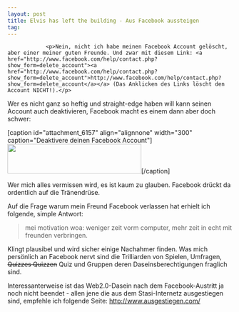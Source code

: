 ```yaml
---
layout: post
title: Elvis has left the building - Aus Facebook aussteigen
tag: 
---
```



                <p>Nein, nicht ich habe meinen Facebook Account gelöscht, aber einer meiner guten Freunde. Und zwar mit diesem Link: <a href="http://www.facebook.com/help/contact.php?show_form=delete_account"><a href="http://www.facebook.com/help/contact.php?show_form=delete_account">http://www.facebook.com/help/contact.php?show_form=delete_account</a></a> (Das Anklicken des Links löscht den Account NICHT!).</p>
<p>Wer es nicht ganz so heftig und straight-edge haben will kann seinen Account auch deaktivieren, Facebook macht es einem dann aber doch schwer:</p>
<p>[caption id=&quot;attachment_6157&quot; align=&quot;alignnone&quot; width=&quot;300&quot; caption=&quot;Deaktivere deinen Facebook Account&quot;]<a href="/uploads/2010/02/facebook_deactivate.png"><img class="size-medium wp-image-6157" title="Deaktivere deinen Facebook Account" src="/uploads/2010/02/facebook_deactivate-300x66.png" alt="" width="300" height="66" /></a>[/caption]</p>
<p>Wer mich alles vermissen wird, es ist kaum zu glauben. Facebook drückt da ordentlich auf die Tränendrüse.</p>
<p>Auf die Frage warum mein Freund Facebook verlassen hat erhielt ich folgende, simple Antwort:</p>
<blockquote>mei motivation woa: weniger zeit vorm computer, mehr zeit in echt mit freunden verbringen.</blockquote>
<p>Klingt plausibel und wird sicher einige Nachahmer finden. Was mich persönlich an Facebook nervt sind die Trilliarden von Spielen, Umfragen, <span style="text-decoration: line-through;">Quizzes Quizzen</span> Quiz und Gruppen deren Daseinsberechtigungen fraglich sind.</p>
<p>Interessanterweise ist das Web2.0-Dasein nach dem Facebook-Austritt ja noch nicht beendet - allen jene die aus dem Stasi-Internetz ausgestiegen sind, empfehle ich folgende Seite: <a href="http://www.ausgestiegen.com/"><a href="http://www.ausgestiegen.com/">http://www.ausgestiegen.com/</a></a></p>
            
